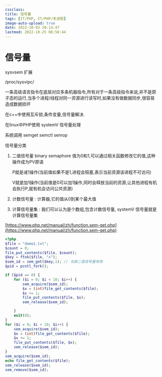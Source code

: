 ```yaml
---
cssclass:
title: 信号量
tags: [IT/PHP, IT/PHP/多进程]
image-auto-upload: true
date: 2022-10-03 20:14:47
lastmod: 2022-10-25 08:58:44
---
```

# 信号量
sysvsem 扩展

/proc/sysvipc/

一条高级语言指令在底层对应多条机器指令,所有对于一条高级指令来说,并不是原子态的运行,当多个进程/线程对同一资源进行读写时,如果没有做数据同步,很容易造成数据损坏

在c++中使用互斥锁,条件变量,信号量解决.

在linux中PHP使用 systemV 信号量处理

系统调用 semget semctl semop

信号量分类

1.  二值信号量 binary semaphore 值为0和1,可以通过相关函数修改它的值,这种操作成为PV原语
    
    P就是减1操作(当前值如果不是1,进程会阻塞,表示当前资源该进程不可访问)
    
    V就是加1操作(当前值是0可以加1操作,同时会释放当前的资源,让其他进程有机会执行P,就有机会访问公共资源)
    
2.  计数信号量 : 计算器,它的值从0到某个最大值
    
3.  计算信号量集 : 我们可以认为是个数组,包含计数信号量, systemV 信号量就是计算信号量集
    

[https://www.php.net/manual/zh/function.sem-get.php](https://www.php.net/manual/zh/function.sem-get.php)

```PHP
<?php
$file = "demo1.txt";
$count = 0;
file_put_contents($file, $count);
$key = ftok($file, "x");
$sem_id = sem_get($key,1); // 当做二值信号量来用
$pid = pcntl_fork();

if ($pid == 0) {
    for ($i = 0; $i < 10; $i++) {
        sem_acquire($sem_id);
        $x = (int)file_get_contents($file);
        $x += 1;
        file_put_contents($file, $x);
        sem_release($sem_id);

    }
    exit(0);
}
for ($i = 0; $i < 10; $i++) {
    sem_acquire($sem_id);
    $x = (int)file_get_contents($file);
    $x += 1;
    file_put_contents($file, $x);
    sem_release($sem_id);
}
sem_acquire($sem_id);
echo file_get_contents($file);
sem_release($sem_id);
sem_remove($sem_id);

```